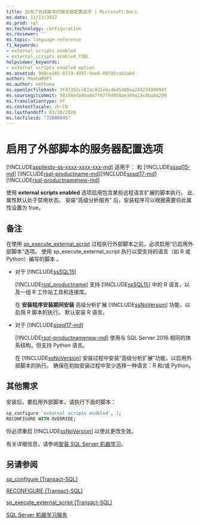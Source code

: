 ```yaml
---
title: 启用了外部脚本的服务器配置选项 | Microsoft Docs
ms.date: 11/13/2017
ms.prod: sql
ms.technology: configuration
ms.reviewer: ''
ms.topic: language-reference
f1_keywords:
- external scripts enabled
- external_scripts_enabled_TSQL
helpviewer_keywords:
- external scripts enabled option
ms.assetid: 9d0ce165-8719-4007-9ae8-00f85cab3a0d
author: MashaMSFT
ms.author: mathoma
ms.openlocfilehash: 3f47352cc82ac831ebcd64548baa24423490094f
ms.sourcegitcommit: 58158eda0aa0d7f87f9d958ae349a14c0ba8a209
ms.translationtype: HT
ms.contentlocale: zh-CN
ms.lasthandoff: 03/30/2020
ms.locfileid: "72006045"
---
```

# <a name="external-scripts-enabled-server-configuration-option"></a>启用了外部脚本的服务器配置选项
[!INCLUDE[appliesto-ss-xxxx-xxxx-xxx-md](../../includes/appliesto-ss-xxxx-xxxx-xxx-md.md)]
适用于：   和 [!INCLUDE[sssql15-md](../../includes/sssql15-md.md)] [!INCLUDE[rsql-productname-md](../../includes/rsql-productname-md.md)][!INCLUDE[sssql17-md](../../includes/sssql17-md.md)][!INCLUDE[rsql-productnamenew-md](../../includes/rsql-productnamenew-md.md)]

使用 **external scripts enabled** 选项启用包含某些远程语言扩展的脚本执行。 此属性默认处于禁用状态。 安装“高级分析服务”  后，安装程序可以根据需要将此属性设置为 true。

## <a name="remarks"></a>备注

在使用 [sp_execute_external_script](../../relational-databases/system-stored-procedures/sp-execute-external-script-transact-sql.md) 过程执行外部脚本之前，必须启用“已启用外部脚本”选项。 使用 sp_execute_external_script 执行以受支持的语言（如 R 或 Python）编写的脚本  。 

+ 对于 [!INCLUDE[ssSQL15](../../includes/sssql15-md.md)]

    [!INCLUDE[rsql_productname](../../includes/rsql-productname-md.md)] 支持 [!INCLUDE[ssSQL15](../../includes/sssql15-md.md)] 中的 R 语言，以及一组 R 工作站工具和连接库。

    在 **安装程序安装期间安装** 高级分析扩展 [!INCLUDE[ssNoVersion](../../includes/ssnoversion-md.md)] 功能，以启用 R 脚本的执行。 默认安装 R 语言。

+ 对于 [!INCLUDE[sssql17-md](../../includes/sssql17-md.md)]

    [!INCLUDE[rsql-productnamenew-md](../../includes/rsql-productnamenew-md.md)] 使用与 SQL Server 2016 相同的体系结构，但支持 Python 语言。

    在 [!INCLUDE[ssNoVersion](../../includes/ssnoversion-md.md)] 安装过程中安装“高级分析扩展”功能，以启用外部脚本的执行。 确保在初始安装过程中至少选择一种语言：R 和/或 Python。 

## <a name="additional-requirements"></a>其他需求

安装后，要启用外部脚本，请执行下面的脚本：

```sql
sp_configure 'external scripts enabled', 1;
RECONFIGURE WITH OVERRIDE;  
```

你必须重启 [!INCLUDE[ssNoVersion](../../includes/ssnoversion-md.md)] 以使此更改生效。

有关详细信息，请参阅[安装 SQL Server 机器学习](../../advanced-analytics/r/set-up-sql-server-r-services-in-database.md)。

## <a name="see-also"></a>另请参阅

[sp_configure &#40;Transact-SQL&#41;](../../relational-databases/system-stored-procedures/sp-configure-transact-sql.md)

[RECONFIGURE (Transact-SQL)](../../t-sql/language-elements/reconfigure-transact-sql.md)

[sp_execute_external_script (Transact-SQL)](../../relational-databases/system-stored-procedures/sp-execute-external-script-transact-sql.md)

[SQL Server 机器学习服务](../../advanced-analytics/r/sql-server-r-services.md)
